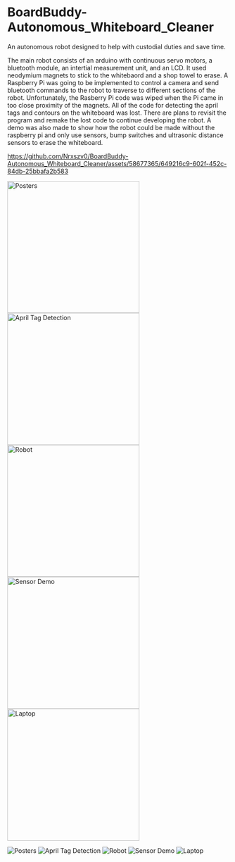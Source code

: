 # BoardBuddy-Autonomous_Whiteboard_Cleaner
An autonomous robot designed to help with custodial duties and save time.

The main robot consists of an arduino with continuous servo motors, a bluetooth module, an intertial measurement unit, and an LCD. It used neodymium magnets to stick to the whitebaord and a shop towel to erase. 
A Raspberry Pi was going to be implemented to control a camera and send bluetooth commands to the robot to traverse to different sections of the robot.
Unfortunately, the Rasberry Pi code was wiped when the Pi came in too close proximity of the magnets. All of the code for detecting the april tags and contours on the whiteboard was lost. There are plans to revisit the program and remake the lost code to continue developing the robot.
A demo was also made to show how the robot could be made without the raspberry pi and only use sensors, bump switches and ultrasonic distance sensors to erase the whiteboard. 




https://github.com/Nrxszv0/BoardBuddy-Autonomous_Whiteboard_Cleaner/assets/58677365/649216c9-602f-452c-84db-25bbafa2b583

<img width="300" alt="Posters" src="https://github.com/Nrxszv0/BoardBuddy-Autonomous_Whiteboard_Cleaner/assets/58677365/455215aa-4a37-485c-8d60-6f5f290d99fc">
<img width="300" alt="April Tag Detection" src="https://github.com/Nrxszv0/BoardBuddy-Autonomous_Whiteboard_Cleaner/assets/58677365/1ec3934f-0681-4be0-8d8d-1568492d839b">
<img width="300" alt="Robot" src="https://github.com/Nrxszv0/BoardBuddy-Autonomous_Whiteboard_Cleaner/assets/58677365/06dfb4b2-b7f0-4fd3-807a-853cfdbdbba2">
<img width="300" alt="Sensor Demo" src="https://github.com/Nrxszv0/BoardBuddy-Autonomous_Whiteboard_Cleaner/assets/58677365/d23e28aa-6339-4580-a103-ede5a4e0081f">
<img width="300" alt="Laptop" src="https://github.com/Nrxszv0/BoardBuddy-Autonomous_Whiteboard_Cleaner/assets/58677365/19ef642b-de27-4476-85a1-aeefa7c872ac">




![Posters](https://github.com/Nrxszv0/BoardBuddy-Autonomous_Whiteboard_Cleaner/assets/58677365/455215aa-4a37-485c-8d60-6f5f290d99fc)
![April Tag Detection](https://github.com/Nrxszv0/BoardBuddy-Autonomous_Whiteboard_Cleaner/assets/58677365/1ec3934f-0681-4be0-8d8d-1568492d839b)
![Robot](https://github.com/Nrxszv0/BoardBuddy-Autonomous_Whiteboard_Cleaner/assets/58677365/06dfb4b2-b7f0-4fd3-807a-853cfdbdbba2)
![Sensor Demo](https://github.com/Nrxszv0/BoardBuddy-Autonomous_Whiteboard_Cleaner/assets/58677365/d23e28aa-6339-4580-a103-ede5a4e0081f)
![Laptop](https://github.com/Nrxszv0/BoardBuddy-Autonomous_Whiteboard_Cleaner/assets/58677365/19ef642b-de27-4476-85a1-aeefa7c872ac)
